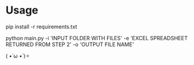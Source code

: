 # Usage
pip install -r requirements.txt

python main.py -i 'INPUT FOLDER WITH FILES' -e 'EXCEL SPREADSHEET RETURNED FROM STEP 2' -o 'OUTPUT FILE NAME'

( •̀ ω •́ )✧
